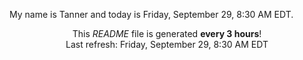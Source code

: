 My name is Tanner and today is Friday, September 29, 8:30 AM EDT.

<p align="center">This <i>README</i> file is generated <b>every 3 hours</b>!</br>Last refresh: Friday, September 29, 8:30 AM EDT<br /></p>
